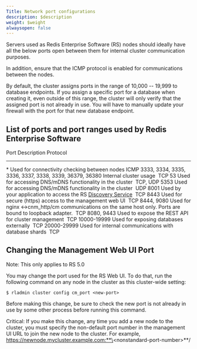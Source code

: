 ```yaml
---
Title: Network port configurations
description: $description
weight: $weight
alwaysopen: false
---
```

Servers used as Redis Enterprise Software (RS) nodes should ideally have
all the below ports open between them for internal cluster communication
purposes.

In addition, ensure that the ICMP protocol is enabled for communications
between the nodes.

By default, the cluster assigns ports in the range of 10,000 -- 19,999
to database endpoints. If you assign a specific port for a database when
creating it, even outside of this range, the cluster will only verify
that the assigned port is not already in use. You will have to manually
update your firewall with the port for that new database endpoint.

List of ports and port ranges used by Redis Enterprise Software
---------------------------------------------------------------

  Port                                                     Description                                                                                                                                        Protocol
  -------------------------------------------------------- -------------------------------------------------------------------------------------------------------------------------------------------------- -----------
  \*                                                       Used for connectivity checking between nodes                                                                                                       ICMP
  3333, 3334, 3335, 3336, 3337, 3338, 3339, 36379, 36380   Internal cluster usage                                                                                                                              TCP
  53                                                       Used for accessing DNS/mDNS functionality in the cluster                                                                                            TCP, UDP
  5353                                                     Used for accessing DNS/mDNS functionality in the cluster                                                                                            UDP
  8001                                                     Used by your application to access the RS [Discovery Service](/redis-enterprise-documentation/concepts-architecture/concepts/discovery-service/)    TCP
  8443                                                     Used for secure (https) access to the management web UI                                                                                             TCP
  8444, 9080                                               Used for nginx \<-\>cnm\_http/cm communications on the same host only. Ports are bound to loopback adapter.                                         TCP
  8080, 9443                                               Used to expose the REST API for cluster management                                                                                                  TCP
  10000-19999                                              Used for exposing databases externally                                                                                                              TCP
  20000-29999                                              Used for internal communications with database shards                                                                                               TCP

Changing the Management Web UI Port
-----------------------------------

Note: This only applies to RS 5.0

You may change the port used for the RS Web UI. To do that, run the
following command on any node in the cluster as this cluster-wide
setting:

``` {style="border: 2px solid #ddd; background-color: #333; color: #fff; padding: 10px; -webkit-font-smoothing: auto;"}
$ rladmin cluster config cm_port <new-port>
```

Before making this change, be sure to check the new port is not already
in use by some other process before running this command.

Critical: If you make this change, any time you add a new node to the
cluster, you must specify the non-default port number in the management
UI URL to join the new node to the cluster. For example,
https://newnode.mycluster.example.com:**\<nonstandard-port-number\>**/
